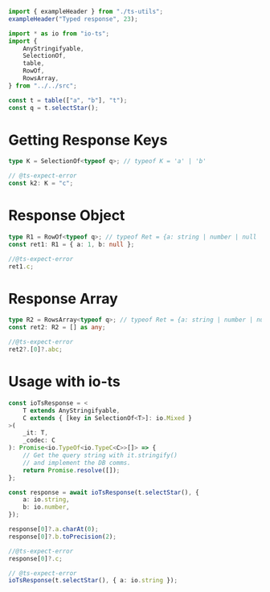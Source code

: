 ```ts eval --out=md --hide
import { exampleHeader } from "./ts-utils";
exampleHeader("Typed response", 23);
```

```ts eval
import * as io from "io-ts";
import {
    AnyStringifyable,
    SelectionOf,
    table,
    RowOf,
    RowsArray,
} from "../../src";
```

```ts eval
const t = table(["a", "b"], "t");
const q = t.selectStar();
```

# Getting Response Keys

```ts eval
type K = SelectionOf<typeof q>; // typeof K = 'a' | 'b'

// @ts-expect-error
const k2: K = "c";
```

# Response Object

```ts eval --out=hide
type R1 = RowOf<typeof q>; // typeof Ret = {a: string | number | null | undefined, b: string | number | null | undefined, }
const ret1: R1 = { a: 1, b: null };
```

```ts eval --out=hide
//@ts-expect-error
ret1.c;
```

# Response Array

```ts eval --out=hide
type R2 = RowsArray<typeof q>; // typeof Ret = {a: string | number | null | undefined, b: string | number | null | undefined, }[]
const ret2: R2 = [] as any;
```

```ts eval --out=hide
//@ts-expect-error
ret2?.[0]?.abc;
```

# Usage with io-ts

```ts eval
const ioTsResponse = <
    T extends AnyStringifyable,
    C extends { [key in SelectionOf<T>]: io.Mixed }
>(
    _it: T,
    _codec: C
): Promise<io.TypeOf<io.TypeC<C>>[]> => {
    // Get the query string with it.stringify()
    // and implement the DB comms.
    return Promise.resolve([]);
};
```

```ts eval --out=hide
const response = await ioTsResponse(t.selectStar(), {
    a: io.string,
    b: io.number,
});

response[0]?.a.charAt(0);
response[0]?.b.toPrecision(2);
```

```ts eval --out=hide
//@ts-expect-error
response[0]?.c;
```

```ts eval --out=hide
// @ts-expect-error
ioTsResponse(t.selectStar(), { a: io.string });
```
